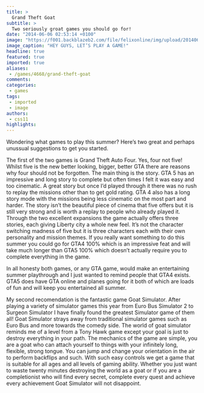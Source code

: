 ```yaml
---
title: >
  Grand Theft Goat
subtitle: >
  Two seriously groat games you should go for!
date: "2014-06-06 02:53:14 +0100"
image: "https://f001.backblazeb2.com/file/felixonline/img/upload/201406060353-jal08-goat-sim-3.jpg"
image_caption: "HEY GUYS, LET’S PLAY A GAME!"
headline: true
featured: true
imported: true
aliases:
 - /games/4668/grand-theft-goat
comments:
categories:
 - games
tags:
 - imported
 - image
authors:
 - css11
highlights:
---
```


Wondering what games to play this summer? Here’s two great and perhaps unussual suggestions to get you started.

The first of the two games is Grand Theft Auto Four. Yes, four not five! Whilst five is the new better looking, bigger, better GTA there are reasons why four should not be forgotten. The main thing is the story. GTA 5 has an impressive and long story to complete but often times I felt it was easy and too cinematic. A great story but once I’d played through it there was no rush to replay the missions other than to get gold rating. GTA 4 also has a long story mode with the missions being less cinematic on the most part and harder. The story isn’t the beautiful piece of cinema that five offers but it is still very strong and is worth a replay to people who already played it. Through the two excellent expansions the game actually offers three stories, each giving Liberty city a whole new feel. It’s not the character switching madness of five but it is three characters each with their own personality and mission themes. If you really want something to do this summer you could go for GTA4 100% which is an impressive feat and will take much longer than GTA5 100% which doesn’t actually require you to complete everything in the game.

In all honesty both games, or any GTA game, would make an entertaining summer playthrough and I just wanted to remind people that GTA4 exists. GTA5 does have GTA online and planes going for it both of which are loads of fun and will keep you entertained all summer.

My second recomendation is the fantastic game Goat Simulator. After playing a variety of simulator games this year from Euro Bus Simulator 2 to Surgeon Simulator I have finally found the greatest Simulator game of them all! Goat Simulator strays away from traditional simulator games such as Euro Bus and more towards the comedy side. The world of goat simulator reminds me of a level from a Tony Hawk game except your goal is just to destroy everything in your path. The mechanics of the game are simple, you are a goat who can attach yourself to things with your infinitely long, flexible, strong tongue. You can jump and change your orientation in the air to perform backflips and such. With such easy controls we get a game that is suitable for all ages and all levels of gaming ability. Whether you just want to waste twenty minutes destroying the world as a goat or if you are a completionist who will find every secret, complete every quest and achieve every achievement Goat Simulator will not disappoint.
